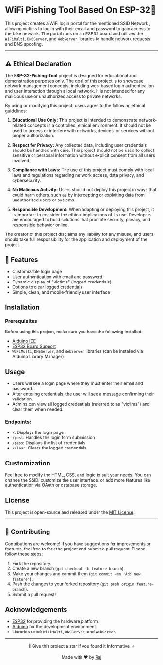 # WiFi Pishing Tool Based On ESP-32🔪

This project creates a WiFi login portal for the mentioned SSID Network , allowing victims to log in with their email and password to gain access to the fake network. The portal runs on an ESP32 board and utilizes the `WiFiMulti`, `DNSServer`, and `WebServer` libraries to handle network requests and DNS spoofing.

---

## ⚠️ Ethical Declaration 

The **ESP-32-Pishing-Tool** project is designed for educational and demonstration purposes only. The goal of this project is to showcase network management concepts, including web-based login authentication and user interaction through a local network. It is not intended for any malicious use or unauthorized access to private networks.

By using or modifying this project, users agree to the following ethical guidelines:

1. **Educational Use Only:** This project is intended to demonstrate network-related concepts in a controlled, ethical environment. It should not be used to access or interfere with networks, devices, or services without proper authorization.
   
2. **Respect for Privacy:** Any collected data, including user credentials, should be handled with care. This project should not be used to collect sensitive or personal information without explicit consent from all users involved.

3. **Compliance with Laws:** The use of this project must comply with local laws and regulations regarding network access, data privacy, and cybersecurity.

4. **No Malicious Activity:** Users should not deploy this project in ways that could harm others, such as by intercepting or exploiting data from unauthorized users or systems.

5. **Responsible Development:** When adapting or deploying this project, it is important to consider the ethical implications of its use. Developers are encouraged to build solutions that promote security, privacy, and responsible behavior online.

The creator of this project disclaims any liability for any misuse, and users should take full responsibility for the application and deployment of the project.


## 🔧 Features

- Customizable login page
- User authentication with email and password
- Dynamic display of "victims" (logged credentials)
- Options to clear logged credentials
- Simple, clean, and mobile-friendly user interface

## Installation

### Prerequisites

Before using this project, make sure you have the following installed:
- [Arduino IDE](https://www.arduino.cc/en/software)
- [ESP32 Board Support](https://github.com/espressif/arduino-esp32)
- `WiFiMulti`, `DNSServer`, and `WebServer` libraries (can be installed via Arduino Library Manager)

## Usage

- Users will see a login page where they must enter their email and password.
- After entering credentials, the user will see a message confirming their validation.
- Admins can view all logged credentials (referred to as "victims") and clear them when needed.

### Endpoints:
- `/`: Displays the login page
- `/post`: Handles the login form submission
- `/pass`: Displays the list of credentials
- `/clear`: Clears the logged credentials

## Customization

Feel free to modify the HTML, CSS, and logic to suit your needs. You can change the SSID, customize the user interface, or add more features like authentication via OAuth or database storage.

## License

This project is open-source and released under the [MIT License](LICENSE).

---

## 🌱 Contributing

Contributions are welcome! If you have suggestions for improvements or features, feel free to fork the project and submit a pull request. Please follow these steps:

1. Fork the repository.
2. Create a new branch (`git checkout -b feature-branch`).
3. Make your changes and commit them (`git commit -am 'Add new feature'`).
4. Push the changes to your forked repository (`git push origin feature-branch`).
5. Submit a pull request!


## Acknowledgements

- [ESP32](https://www.espressif.com/en/products/socs/esp32) for providing the hardware platform.
- [Arduino](https://www.arduino.cc/) for the development environment.
- Libraries used: `WiFiMulti`, `DNSServer`, and `WebServer`.

---

<p align="center">
  🌟 Give this project a star if you found it Informative! ⭐

  <p align="center">
    Made with ❤️ by <a href="https://github.com/rajtilak-2020">Raj</a>
</p>

